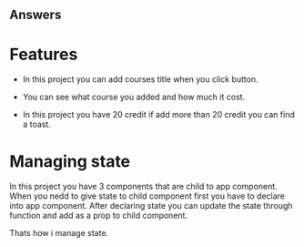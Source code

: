 ## Answers

# Features

- In this project you can add courses title when you click button.

- You can see what course you added and how much it cost.

- In this project you have 20 credit if add more than 20 credit you can find a toast.

# Managing state

In this project you have 3 components that are child to app component. When you nedd to give state to child component first you have to declare into app component. After declaring state you can update the state through function and add as a prop to child component.

Thats how i manage state.

